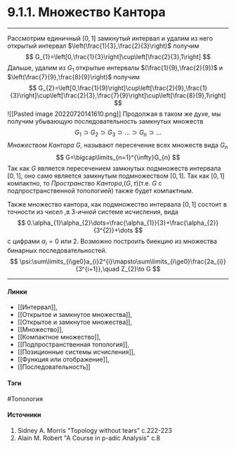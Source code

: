 # 9.1.1. Множество Кантора
***
Рассмотрим единичный $[0,1]$ замкнутый интервал и удалим из него открытый интервал $\left(\frac{1}{3},\frac{2}{3}\right)$ получим
$$
G_{1}=\left[0,\frac{1}{3}\right]\cup\left[\frac{2}{3},1\right]
$$
Дальше, удалим из $G_{1}$ открытые интервалы $(\frac{1}{9},\frac{2}{9})$ и $\left(\frac{7}{9},\frac{8}{9}\right)$ получим
$$
G_{2}=\left[0,\frac{1}{9}\right]\cup\left[\frac{2}{9},\frac{1}{3}\right]\cup\left[\frac{2}{3},\frac{7}{9}\right]\cup\left[\frac{8}{9},1\right]
$$
![[Pasted image 20220720141610.png]]
Продолжая в таком же духе, мы получим убывающую последовательность замкнутых множеств
$$
G_{1}\supset G_{2}\supset G_{3}\supset\dots\supset G_{n}\supset\dots
$$
*Множеством Кантора* $G$, называют пересечение всех множеств вида $G_{n}$
$$
G=\bigcap\limits_{n=1}^{\infty}G_{n} 
$$
Так как $G$ является пересечением замкнутых подмножеств интервала $[0,1]$, оно само является замкнутым подмножеством $[0,1]$. Так как $[0,1]$ компактно, то *Пространство Кантора*,$(G,\tau)$(т.е. $G$ с подпространственной топологией) также будет компактным.

Также множество кантора, как подмножество интервала $[0,1]$ состоит в точности из чисел ,в $3$*-ичной* системе исчисления, вида
$$
0.\alpha_{1}\alpha_{2}\dots=\frac{\alpha_{1}}{3}+\frac{\alpha_{2}}{3^{2}}+\dots
$$
с цифрами $\alpha_{i}=0$ или $2$. Возможно построить биекцию из множества бинарных последовательностей.
$$
\psi:\sum\limits_{i\ge0}a_{i}2^{i}\mapsto\sum\limits_{i\ge0}\frac{2a_{i}}{3^{i+1}},\quad Z_{2}\to G
$$
***
#### Линки
- [[Интервал]],
- [[Открытое и замкнутое множества]],
- [[Открытое и замкнутое множества]],
- [[Множество]],
- [[Компактное множество]],
- [[Подпространственная топология]],
- [[Позиционные системы исчисления]],
- [[Функция или отображение]],
- [[Последовательность]]
#### Тэги
 #Топология 
#### Источники
1. Sidney A. Morris "Topology without tears" c.222-223
2. Alain M. Robert "A Course in p-adic Analysis" c.8